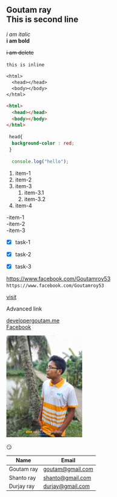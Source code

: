 
<!-- markdown tutorial -->

Goutam ray  
This is second line
---

_i am italic_  
__i am bold__


~~i am delete~~  


` this is inline `
```
<html>
  <head></head>
  <body></body>
</html>

```
```html
<html>
  <head></head>
  <body></body>
</html>

```

```css
 head{
  background-color : red;
 }

```

```javascript
  console.log("hello");

```

1. item-1  
2. item-2
3. item-3 
   1. item-3.1
   2. item-3.2
4. item-4    

-item-1  
-item-2  
-item-3

- [x] task-1
- [x] task-2
- [x] task-3


https://www.facebook.com/Goutamroy53  
`https://www.facebook.com/Goutamroy53 `

[visit](https://www.facebook.com/Goutamroy53)


Advanced link 

[developergoutam.me][websiteLink]    
[Facebook][facebookLink]    

<!-- all link -->
[websiteLink]: https://developergoutam.me   
[facebookLink]: https://www.facebook.com/Goutamroy53 

<img src="./images/2.jpg"  width="200" title="profile-image">

😏 


| Name | Email |  
|------| ------|   
| Goutam ray | goutam@gmail.com |  
| Shanto ray | shanto@gmail.com |  
| Durjay ray | durjay@gmail.com |  












